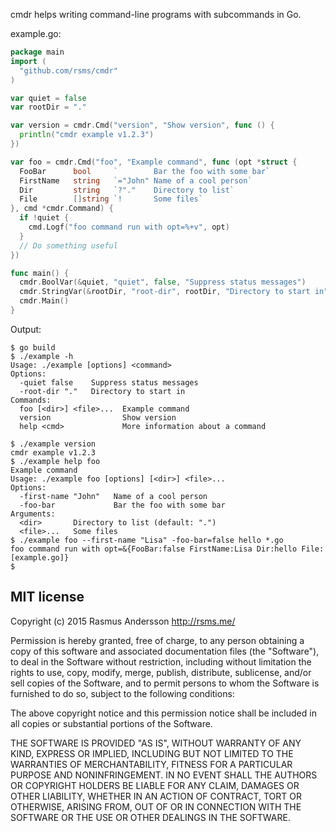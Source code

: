 cmdr helps writing command-line programs with subcommands in Go.

example.go:

```go
package main
import (
  "github.com/rsms/cmdr"
)

var quiet = false
var rootDir = "."

var version = cmdr.Cmd("version", "Show version", func () {
  println("cmdr example v1.2.3")
})

var foo = cmdr.Cmd("foo", "Example command", func (opt *struct {
  FooBar      bool     `        Bar the foo with some bar`
  FirstName   string   `="John" Name of a cool person`
  Dir         string   `?"."    Directory to list`
  File        []string `!       Some files`
}, cmd *cmdr.Command) {
  if !quiet {
    cmd.Logf("foo command run with opt=%+v", opt)
  }
  // Do something useful
})

func main() {
  cmdr.BoolVar(&quiet, "quiet", false, "Suppress status messages")
  cmdr.StringVar(&rootDir, "root-dir", rootDir, "Directory to start in")
  cmdr.Main()
}
```

Output:

    $ go build
    $ ./example -h
    Usage: ./example [options] <command>
    Options:
      -quiet false    Suppress status messages
      -root-dir "."   Directory to start in
    Commands:
      foo [<dir>] <file>...  Example command
      version                Show version
      help <cmd>             More information about a command
    
    $ ./example version
    cmdr example v1.2.3
    $ ./example help foo
    Example command
    Usage: ./example foo [options] [<dir>] <file>...
    Options:
      -first-name "John"   Name of a cool person
      -foo-bar             Bar the foo with some bar
    Arguments:
      <dir>       Directory to list (default: ".")
      <file>...   Some files 
    $ ./example foo --first-name "Lisa" -foo-bar=false hello *.go
    foo command run with opt=&{FooBar:false FirstName:Lisa Dir:hello File:[example.go]}
    $


## MIT license

Copyright (c) 2015 Rasmus Andersson <http://rsms.me/>

Permission is hereby granted, free of charge, to any person obtaining a copy
of this software and associated documentation files (the "Software"), to deal
in the Software without restriction, including without limitation the rights
to use, copy, modify, merge, publish, distribute, sublicense, and/or sell
copies of the Software, and to permit persons to whom the Software is
furnished to do so, subject to the following conditions:

The above copyright notice and this permission notice shall be included in
all copies or substantial portions of the Software.

THE SOFTWARE IS PROVIDED "AS IS", WITHOUT WARRANTY OF ANY KIND, EXPRESS OR
IMPLIED, INCLUDING BUT NOT LIMITED TO THE WARRANTIES OF MERCHANTABILITY,
FITNESS FOR A PARTICULAR PURPOSE AND NONINFRINGEMENT. IN NO EVENT SHALL THE
AUTHORS OR COPYRIGHT HOLDERS BE LIABLE FOR ANY CLAIM, DAMAGES OR OTHER
LIABILITY, WHETHER IN AN ACTION OF CONTRACT, TORT OR OTHERWISE, ARISING FROM,
OUT OF OR IN CONNECTION WITH THE SOFTWARE OR THE USE OR OTHER DEALINGS IN
THE SOFTWARE.
